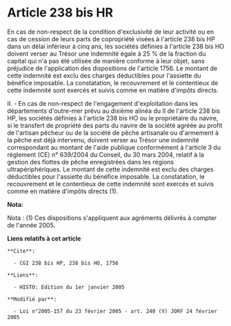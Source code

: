 # Article 238 bis HR

En cas de non-respect de la condition d'exclusivité de leur activité ou en cas de cession de leurs parts de copropriété
visées à l'article 238 bis HP dans un délai inférieur à cinq ans, les sociétés définies à l'article 238 bis HO doivent verser
au Trésor une indemnité égale à 25 % de la fraction du capital qui n'a pas été utilisée de manière conforme à leur objet,
sans préjudice de l'application des dispositions de l'article 1756. Le montant de cette indemnité est exclu des charges
déductibles pour l'assiette du bénéfice imposable. La constatation, le recouvrement et le contentieux de cette indemnité sont
exercés et suivis comme en matière d'impôts directs.

II. - En cas de non-respect de l'engagement d'exploitation dans les départements d'outre-mer prévu au dixième alinéa du II de
l'article 238 bis HP, les sociétés définies à l'article 238 bis HO ou le propriétaire du navire, si le transfert de propriété
des parts du navire de la société agréée au profit de l'artisan pêcheur ou de la société de pêche artisanale ou d'armement à
la pêche est déjà intervenu, doivent verser au Trésor une indemnité correspondant au montant de l'aide publique conformément
à l'article 3 du règlement (CE) n° 639/2004 du Conseil, du 30 mars 2004, relatif à la gestion des flottes de pêche
enregistrées dans les régions ultrapériphériques. Le montant de cette indemnité est exclu des charges déductibles pour
l'assiette du bénéfice imposable. La constatation, le recouvrement et le contentieux de cette indemnité sont exercés et
suivis comme en matière d'impôts directs (1).

**Nota:**

Nota : (1) Ces dispositions s'appliquent aux agréments délivrés à compter de l'année 2005.

**Liens relatifs à cet article**

	**Cite**:

	  - CGI 238 bis HP, 238 bis HO, 1756

	**Liens**:

	  - HISTO: Edition du 1er janvier 2005

	**Modifié par**:

	  - Loi n°2005-157 du 23 février 2005 - art. 240 (V) JORF 24 février 2005
